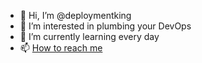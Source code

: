 - 👋 Hi, I’m @deploymentking
- 👀 I’m interested in plumbing your DevOps
- 🌱 I’m currently learning every day
- 📫 [How to reach me](mailto:leemyring@me.com)

<!---
deploymentking/deploymentking is a ✨ special ✨ repository because its `README.md` (this file) appears on your GitHub profile.
You can click the Preview link to take a look at your changes.
--->
